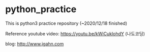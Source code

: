 # python_practice
This is python3 practice repository (~2020/12/18 finished)

Reference youtube video: https://youtu.be/kWiCuklohdY (나도코딩)


blog: http://www.jgahn.com
